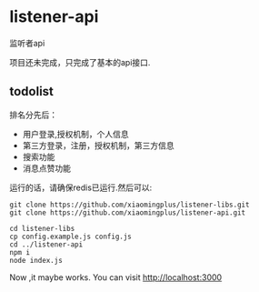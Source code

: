 # listener-api
监听者api


项目还未完成，只完成了基本的api接口.

## todolist

排名分先后：
- 用户登录,授权机制，个人信息
- 第三方登录，注册，授权机制，第三方信息
- 搜索功能
- 消息点赞功能

运行的话，请确保redis已运行.然后可以:

    git clone https://github.com/xiaomingplus/listener-libs.git
    git clone https://github.com/xiaomingplus/listener-api.git

    cd listener-libs
    cp config.example.js config.js
    cd ../listener-api
    npm i
    node index.js

Now ,it maybe works. You can visit [http://localhost:3000](http://localhost:3000)
